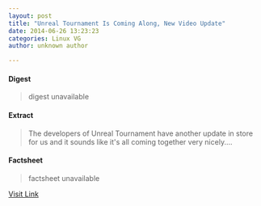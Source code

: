 ```yaml
---
layout: post
title: "Unreal Tournament Is Coming Along, New Video Update"
date: 2014-06-26 13:23:23
categories: Linux VG
author: unknown author

---
```



#### Digest
>digest unavailable

#### Extract
>The developers of Unreal Tournament have another update in store for us and it sounds like it&#039;s all coming together very nicely....

#### Factsheet
>factsheet unavailable

[Visit Link](http://www.gamingonlinux.com/articles/unreal-tournament-is-coming-along-new-video-update.3947/)


